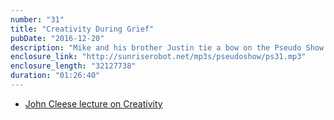 ```yaml
---
number: "31"
title: "Creativity During Grief"
pubDate: "2016-12-20"
description: "Mike and his brother Justin tie a bow on the Pseudo Show with a discussion of creativity during grief and depression. Also, a discussion of favorite films, tv shows and games of 2016."
enclosure_link: "http://sunriserobot.net/mp3s/pseudoshow/ps31.mp3"
enclosure_length: "32127738"
duration: "01:26:40"
---
```

- [John Cleese lecture on Creativity](https://youtu.be/9EMj_CFPHYc)
